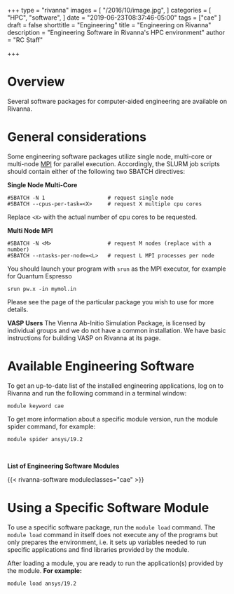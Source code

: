 +++
type = "rivanna"
images = [
  "/2016/10/image.jpg",
]
categories = [
  "HPC",
  "software",
]
date = "2019-06-23T08:37:46-05:00"
tags = ["cae"
]
draft = false
shorttitle = "Engineering"
title = "Engineering on Rivanna"
description = "Engineering Software in Rivanna's HPC environment"
author = "RC Staff"

+++
# Overview
Several software packages for computer-aided engineering are available on Rivanna.

# General considerations
Some engineering software packages utilize single node, multi-core or multi-node [MPI](/userinfo/rivanna/software/mpi) for parallel execution.  Accordingly, the SLURM job scripts should contain either of the following two SBATCH directives:

**Single Node Multi-Core**
```
#SBATCH -N 1                    # request single node
#SBATCH --cpus-per-task=<X>     # request X multiple cpu cores
```
Replace `<X>` with the actual number of cpu cores to be requested.

**Multi Node MPI**
```
#SBATCH -N <M>                  # request M nodes (replace with a number)
#SBATCH --ntasks-per-node=<L>   # request L MPI processes per node
```
You should launch your program with `srun` as the MPI executor, for example for Quantum Espresso
```
srun pw.x -in mymol.in
```

Please see the page of the particular package you wish to use for more details.

**VASP Users**
The Vienna Ab-Initio Simulation Package, is licensed by individual groups and we do not have a common installation.  We have basic instructions for building VASP on Rivanna at its page.


# Available Engineering Software

To get an up-to-date list of the installed engineering applications, log on to Rivanna and run the following command in a terminal window:
```
module keyword cae
```

To get more information about a specific module version, run the module spider command, for example:
```
module spider ansys/19.2
```

<br>

**List of Engineering Software Modules**

{{< rivanna-software moduleclasses="cae" >}}

# Using a Specific Software Module

To use a specific software package, run the `module load` command. The `module load` command in itself does not execute any of the programs but only prepares the environment, i.e. it sets up variables needed to run specific applications and find libraries provided by the module.

After loading a module, you are ready to run the application(s) provided by the module. **For example:**
```
module load ansys/19.2
```
